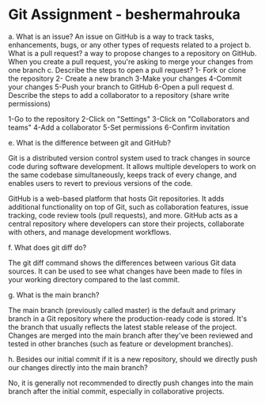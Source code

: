 # Git Assignment - beshermahrouka
a. What is an issue?
An issue on GitHub is a way to track tasks, enhancements, bugs, or any other types of requests related to a project
b. What is a pull request?
a way to propose changes to a repository on GitHub. When you create a pull request, you're asking to merge your changes from one branch
c. Describe the steps to open a pull request?
1- Fork or clone the repository
2- Create a new branch
3-Make your changes
4-Commit your changes
5-Push your branch to GitHub
6-Open a pull request
d. Describe the steps to add a collaborator to a repository (share write permissions)

1-Go to the repository
2-Click on "Settings"
3-Click on "Collaborators and teams"
4-Add a collaborator
5-Set permissions
6-Confirm invitation

e. What is the difference between git and GitHub?

Git is a distributed version control system used to track changes in source code during software development. It allows multiple developers to work on the same codebase simultaneously, keeps track of every change, and enables users to revert to previous versions of the code.

GitHub is a web-based platform that hosts Git repositories. It adds additional functionality on top of Git, such as collaboration features, issue tracking, code review tools (pull requests), and more. GitHub acts as a central repository where developers can store their projects, collaborate with others, and manage development workflows.


f. What does git diff do?

The git diff command shows the differences between various Git data sources. It can be used to see what changes have been made to files in your working directory compared to the last commit.

g. What is the main branch?

The main branch (previously called master) is the default and primary branch in a Git repository where the production-ready code is stored. It's the branch that usually reflects the latest stable release of the project. Changes are merged into the main branch after they've been reviewed and tested in other branches (such as feature or development branches).

h. Besides our initial commit if it is a new repository, should we directly push our changes directly into the main branch?

No, it is generally not recommended to directly push changes into the main branch after the initial commit, especially in collaborative projects.